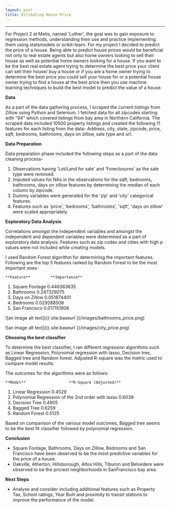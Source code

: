 ```yaml
---
layout: post
title: Estimating House Price
---
```

----------------------------------------------------------------------------------------------------------------------------------------

For Project 2 at Metis, named 'Luther', the goal was to gain exposure to regression methods, understanding their use and practice 
implementing them using statsmodels or scikit-learn. For my project I decided to predict the price of a house.
Being able to predict house prices would be beneficial not only to real estate agents but also home owners looking to sell their house as well
as potential home owners looking for a house. If you want to be the best real estate agent trying to determine the best price your client
can sell their house/ buy a house or if you are a home owner trying to determine the best price you could sell your house for or a potential 
house owner trying to find a house at the best price then you use machine learning techniques to build the best model to predict the value 
of a house.

**Data**  

As a part of the data gathering process, I scraped the current listings from Zillow using Python and Selenium. I fetched data for all zipcodes
starting with "94" which covered listings from bay area in Northern California. The scraped data included 10500 property listings and created 
the following 11 features for each listing from the data-
Address, city, state, zipcode, price, sqft, bedrooms, bathrooms, days on zillow, sale type and url.

**Data Preparation**  

Data preparation phase included the following steps as a part of the data cleaning process-
1. Observations having 'Lot/Land for sale' and 'Foreclosures' as the sale type were removed.
2. Imputed values for NAs in the observations for the sqft, bedrooms, bathrooms, days on zillow features by determining the median of each
   column by zipcode.
3. Dummy variables were generated for the 'zip' and 'city' categorical features.
4. Features such as 'price', 'bedrooms', 'bathrooms', 'sqft', 'days on zillow' were scaled appropriately.

**Exploratory Data Analysis**  

Correlations amongst the independent variables and amongst the independent and dependent variables were determined as a part of exploratory
data analysis. Features such as zip codes and cities with high p values were not included while creating models. 

I used Random Forest algorithm for determining the important features. Following are the top 5 features ranked by Random Forest to 
be the most important ones-

	**Feature**			**Importance**  
	
1. Square Footage		0.446363635
2. Bathrooms			0.247329075
3. Days on Zillow		0.051874401
4. Bedrooms				0.029288508
5. San Francisco		0.017151906


![an image alt text]({{ site.baseurl }}/images/bathrooms_price.png)  


![an image alt text]({{ site.baseurl }}/images/city_price.png)  

**Choosing the best classifier**  

To determine the best classifier, I ran different regression algorithms such as Linear Regression, Polynomial regression with lasso,
Decision tree, Bagged tree and Random forest. Adjusted R-square was the metric used to compare model results.

The outcomes for the algorithms were as follows:  

	**Model**					**R-Square (Adjusted)**  

1. Linear Regression				0.4529
2. Polynomial Regression 
   of the 2nd order with lasso		0.6039
3. Decision Tree					0.4905
4. Bagged Tree 						0.6259
5. Random Forest					0.5125

Based on comparison of the various model outcomes, Bagged tree seems to be the best fit classifier followed by polynomial regression.

**Conclusion**  

*	Square Footage, Bathrooms, Days on Zillow, Bedrooms and San Francisco have been observed to be the most predictive variables for the 
    price of a house.
*	Oakville, Atherton, Hillsborough, Altos Hills, Tiburon and Belvedere were observed to be the priciest neighborhoods in SanFrancisco 
	bay area.
	
**Next Steps**  

* 	Analyse and consider including additional features such as Property Tax, School ratings, Year Built and proximity to transit stations
  	to improve the performance of the model.


  


	




